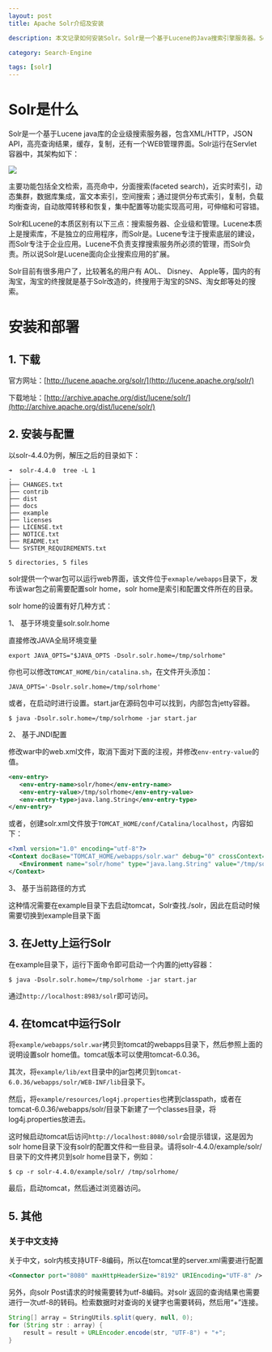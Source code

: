 ```yaml
---
layout: post
title: Apache Solr介绍及安装

description: 本文记录如何安装Solr。Solr是一个基于Lucene的Java搜索引擎服务器。Solr提供了层面搜索、命中醒目显示并且支持多种输出格式。

category: Search-Engine

tags: [solr]
---
```


# Solr是什么

Solr是一个基于Lucene java库的企业级搜索服务器，包含XML/HTTP，JSON API，高亮查询结果，缓存，复制，还有一个WEB管理界面。Solr运行在Servlet容器中，其架构如下：

![](http://jc-resource.qiniudn.com/images/2014/solr-architecture.jpg)

主要功能包括全文检索，高亮命中，分面搜索(faceted search)，近实时索引，动态集群，数据库集成，富文本索引，空间搜索；通过提供分布式索引，复制，负载均衡查询，自动故障转移和恢复，集中配置等功能实现高可用，可伸缩和可容错。

Solr和Lucene的本质区别有以下三点：搜索服务器、企业级和管理。Lucene本质上是搜索库，不是独立的应用程序，而Solr是。Lucene专注于搜索底层的建设，而Solr专注于企业应用。Lucene不负责支撑搜索服务所必须的管理，而Solr负责。所以说Solr是Lucene面向企业搜索应用的扩展。

Solr目前有很多用户了，比较著名的用户有 AOL、 Disney、 Apple等，国内的有淘宝，淘宝的终搜就是基于Solr改造的，终搜用于淘宝的SNS、淘女郎等处的搜索。

# 安装和部署

## 1. 下载

官方网址：[http://lucene.apache.org/solr/](http://lucene.apache.org/solr/) 

下载地址：[http://archive.apache.org/dist/lucene/solr/](http://archive.apache.org/dist/lucene/solr/)

## 2. 安装与配置

以solr-4.4.0为例，解压之后的目录如下：

```
➜  solr-4.4.0  tree -L 1
.
├── CHANGES.txt
├── contrib
├── dist
├── docs
├── example
├── licenses
├── LICENSE.txt
├── NOTICE.txt
├── README.txt
└── SYSTEM_REQUIREMENTS.txt

5 directories, 5 files
```

solr提供一个war包可以运行web界面，该文件位于`exmaple/webapps`目录下，发布该war包之前需要配置solr home，solr home是索引和配置文件所在的目录。

solr home的设置有好几种方式：

1、 基于环境变量solr.solr.home 

直接修改JAVA全局环境变量

```
export JAVA_OPTS="$JAVA_OPTS -Dsolr.solr.home=/tmp/solrhome"
```

你也可以修改`TOMCAT_HOME/bin/catalina.sh`，在文件开头添加：

```
JAVA_OPTS='-Dsolr.solr.home=/tmp/solrhome'
```

或者，在启动时进行设置。start.jar在源码包中可以找到，内部包含jetty容器。

```
$ java -Dsolr.solr.home=/tmp/solrhome -jar start.jar
```

2、 基于JNDI配置 

修改war中的web.xml文件，取消下面对下面的注视，并修改`env-entry-value`的值。

```xml
<env-entry>
   <env-entry-name>solr/home</env-entry-name>
   <env-entry-value>/tmp/solrhome</env-entry-value>
   <env-entry-type>java.lang.String</env-entry-type>
</env-entry>
```

或者，创建solr.xml文件放于`TOMCAT_HOME/conf/Catalina/localhost`，内容如下： 

```xml
<?xml version="1.0" encoding="utf-8"?>
<Context docBase="TOMCAT_HOME/webapps/solr.war" debug="0" crossContext="true">
   <Environment name="solr/home" type="java.lang.String" value="/tmp/solrhomehome" override="true"/>
</Context>
```

3、 基于当前路径的方式

这种情况需要在example目录下去启动tomcat，Solr查找./solr，因此在启动时候需要切换到example目录下面

## 3. 在Jetty上运行Solr

在example目录下，运行下面命令即可启动一个内置的jetty容器：

```
$ java -Dsolr.solr.home=/tmp/solrhome -jar start.jar
```

通过`http://localhost:8983/solr`即可访问。

## 4. 在tomcat中运行Solr

将`example/webapps/solr.war`拷贝到tomcat的webapps目录下，然后参照上面的说明设置solr home值。tomcat版本可以使用tomcat-6.0.36。

其次，将`example/lib/ext`目录中的jar包拷贝到`tomcat-6.0.36/webapps/solr/WEB-INF/lib`目录下。

然后，将`example/resources/log4j.properties`也拷到classpath，或者在tomcat-6.0.36/webapps/solr/目录下新建了一个classes目录，将log4j.properties放进去。

这时候启动tomcat后访问`http://localhost:8080/solr`会提示错误，这是因为solr home目录下没有solr的配置文件和一些目录。请将solr-4.4.0/example/solr/目录下的文件拷贝到solr home目录下，例如：

```
$ cp -r solr-4.4.0/example/solr/ /tmp/solrhome/
```

最后，启动tomcat，然后通过浏览器访问。

## 5. 其他

### 关于中文支持

关于中文，solr内核支持UTF-8编码，所以在tomcat里的server.xml需要进行配置

```xml
<Connector port="8080" maxHttpHeaderSize="8192" URIEncoding="UTF-8" />
```

另外，向solr Post请求的时候需要转为utf-8编码。对solr 返回的查询结果也需要进行一次utf-8的转码。检索数据时对查询的关键字也需要转码，然后用“+”连接。

```java
String[] array = StringUtils.split(query, null, 0);
for (String str : array) {
    result = result + URLEncoder.encode(str, "UTF-8") + "+";
}
```

